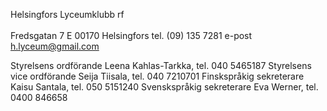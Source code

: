 
Helsingfors Lyceumklubb rf   
<br>
Fredsgatan 7 E 
00170 Helsingfors 
tel. (09) 135 7281 
e-post h.lyceum@gmail.com 

Styrelsens ordförande Leena Kahlas-Tarkka, tel. 040 5465187 
Styrelsens vice ordförande Seija Tiisala, tel. 040 7210701 
Finskspråkig sekreterare Kaisu Santala, tel. 050 5151240 
Svenskspråkig sekreterare Eva Werner, tel. 0400 846658 

